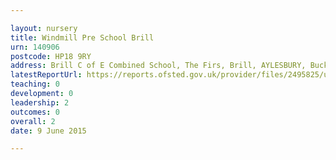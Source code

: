 ```yaml
---

layout: nursery
title: Windmill Pre School Brill
urn: 140906
postcode: HP18 9RY
address: Brill C of E Combined School, The Firs, Brill, AYLESBURY, Buckinghamshire, HP18 9RY
latestReportUrl: https://reports.ofsted.gov.uk/provider/files/2495825/urn/140906.pdf
teaching: 0
development: 0
leadership: 2
outcomes: 0
overall: 2
date: 9 June 2015

---
```


